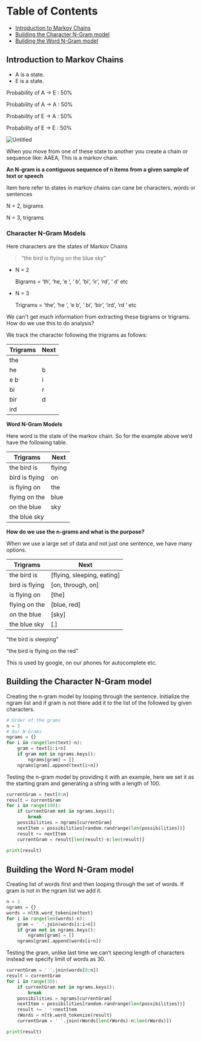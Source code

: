 # Table of Contents
- [Introduction to Markov Chains](introduction-to-markov-chains)
- [Building the Character N-Gram model](building-the-character-N-Gram-model)
- [Building the Word N-Gram model](building-the-word-N-Gram-model)

## Introduction to Markov Chains

- A is a state.
- E is a state.

Probability of A → E : 50%

Probability of A → A : 50%

Probability of E → A : 50%

Probability of E → E : 50%

![Untitled](https://www.kdnuggets.com/wp-content/uploads/tayo_introduction_markov_chains_3.jpg)

When you move from one of these state to another you create a chain or sequence like: AAEA, This is a markov chain.

**An N-gram is a contiguous sequence of n items from a given sample of text or speech**

Item here refer to states in markov chains can cane be characters, words or sentences

N = 2, bigrams

N = 3, trigrams

### **Character N-Gram Models**

Here characters are the states of Markov Chains

> “the bird is flying on the blue sky”
> 
- N = 2
    
    Bigrams = ‘th’, ‘he, ‘e ‘, ‘ b’, ‘bi’, ‘ir’, ‘rd’, ‘ d’ etc
    
- N = 3
    
    Trigrams = ‘the’, ‘he ‘, ‘e b’, ‘ bi’, ‘bir’, ‘ird’, ‘rd ‘ etc
    

We can't get much information from extracting these bigrams or trigrams. How do we use this to do analysis?

We track the character following the trigrams as follows:

| Trigrams | Next |
| --- | --- |
| the |  |
| he  | b |
| e b | i |
|  bi | r |
| bir | d |
| ird |  |

**Word N-Gram Models**

Here word is the state of the markov chain. So for the example above we’d have the following table.

| Trigrams | Next |
| --- | --- |
| the bird is | flying |
| bird is flying | on |
| is flying on  | the |
|  flying on the | blue |
| on the blue | sky |
| the blue sky |  |

**How do we use the n-grams and what is the purpose?**

When we use a large set of data and not just one sentence, we have many options.

| Trigrams | Next |
| --- | --- |
| the bird is | [flying, sleeping, eating] |
| bird is flying | [on, through, on] |
| is flying on  | [the] |
|  flying on the | [blue, red] |
| on the blue | [sky] |
| the blue sky | [.] |

“the bird is sleeping”

“the bird is flying on the red”

This is used by google, on our phones for autocomplete etc.

## Building the Character N-Gram model

Creating the n-gram model by looping through the sentence. Initialize the ngram list and if gram is not there add it to the list of the followed by given characters.

```python
# Order of the grams
n = 3
# Our N-Grams
ngrams = {}
for i in range(len(text)-n):
    gram = text[i:i+n]
    if gram not in ngrams.keys():
        ngrams[gram] = []
    ngrams[gram].append(text[i+n])
```

Testing the n-gram model by providing it with an example, here we set it as the starting gram and generating a string with a length of 100.

```python
currentGram = text[0:n]
result = currentGram
for i in range(100):
    if currentGram not in ngrams.keys():
        break
    possibilities = ngrams[currentGram]
    nextItem = possibilities[random.randrange(len(possibilities))]
    result += nextItem
    currentGram = result[len(result)-n:len(result)]
  
print(result)
```

## Building the Word N-Gram model

Creating list of words first and then looping through the set of words. If gram is not in the ngram list we add it.

```python
n = 2
ngrams = {}
words = nltk.word_tokenize(text)
for i in range(len(words)-n):
    gram = ' '.join(words[i:i+n])
    if gram not in ngrams.keys():
        ngrams[gram] = []
    ngrams[gram].append(words[i+n])
```

Testing the gram, unlike last time we can’t specing length of characters instead we specify limit of words as 30.

```python
currentGram = ' '.join(words[0:n])
result = currentGram
for i in range(30):
    if currentGram not in ngrams.keys():
        break
    possibilities = ngrams[currentGram]
    nextItem = possibilities[random.randrange(len(possibilities))]
    result += ' '+nextItem
    rWords = nltk.word_tokenize(result)
    currentGram = ' '.join(rWords[len(rWords)-n:len(rWords)])

print(result)
```
